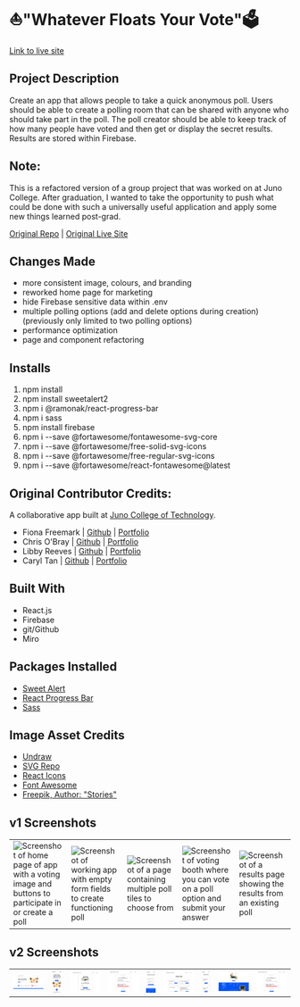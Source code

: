 # ⛵"Whatever Floats Your Vote"🗳️
[Link to live site](https://whatever-floats-your-vote-v2.netlify.app/)

## Project Description
Create an app that allows people to take a quick anonymous poll. Users should be able to create a polling room that can be shared with anyone who should take part in the poll. The poll creator should be able to keep track of how many people have voted and then get or display the secret results. Results are stored within Firebase.

## Note:
This is a refactored version of a group project that was worked on at Juno College. After graduation, I wanted to take the opportunity to push what could be done with such a universally useful application and apply some new things learned post-grad.

[Original Repo](https://github.com/Code-Conjurers/Voting-Booth) | [Original Live Site](https://whatever-floats-your-vote.netlify.app/)

## Changes Made
- more consistent image, colours, and branding
- reworked home page for marketing
- hide Firebase sensitive data within .env
- multiple polling options (add and delete options during creation) (previously only limited to two polling options)
- performance optimization
- page and component refactoring

## Installs
1. npm install
2. npm install sweetalert2
3. npm i @ramonak/react-progress-bar
4. npm i sass
5. npm install firebase
6. npm i --save @fortawesome/fontawesome-svg-core
7. npm i --save @fortawesome/free-solid-svg-icons
8. npm i --save @fortawesome/free-regular-svg-icons
9. npm i --save @fortawesome/react-fontawesome@latest

## Original Contributor Credits:
A collaborative app built at [Juno College of Technology](https://junocollege.com/).
- Fiona Freemark | [Github](https://github.com/fionafreemark) | [Portfolio](https://freemark.dev/)
- Chris O'Bray | [Github](https://github.com/nobrayn) | [Portfolio](https://nobrayn.com/)
- Libby Reeves | [Github](https://github.com/libbyreeves) | [Portfolio](https://elizabeth-reeves.ca/)
- Caryl Tan | [Github](https://github.com/caryltan) | [Portfolio](https://caryltan.com/)


## Built With 
- React.js
- Firebase
- git/Github
- Miro

## Packages Installed
- [Sweet Alert](https://sweetalert2.github.io/)
- [React Progress Bar](https://www.npmjs.com/package/@ramonak/react-progress-bar)
- [Sass](https://www.npmjs.com/package/sass)


## Image Asset Credits
- [Undraw](https://undraw.co/)
- [SVG Repo](https://www.svgrepo.com/svg/427580/approved-aproved-confirm-2)
- [React Icons](https://react-icons.github.io/react-icons/)
- [Font Awesome](https://fontawesome.com/)
- [Freepik, Author: "Stories"](https://www.freepik.com/author/stories)


## v1 Screenshots
<table>
  <tr>
     <td><img src="https://user-images.githubusercontent.com/40412421/220480959-a1ee2e75-28e7-43c8-8133-a0a44a0c6087.png" alt="Screenshot of home page of app with a voting image and buttons to participate in or create a poll" /></td>
    <td><img src="https://user-images.githubusercontent.com/40412421/220480955-003052c9-705e-4716-b706-cbf191671e1a.png" alt="Screenshot of working app with empty form fields to create functioning poll"/></td>
    <td><img src="https://user-images.githubusercontent.com/40412421/220480958-7f491d42-94cf-4872-bb86-d3bea6c63e59.png" alt="Screenshot of a page containing multiple poll tiles to choose from" /></td>
    <td><img src="https://user-images.githubusercontent.com/40412421/220480960-9c4136bf-dcf2-42a1-804d-16aac32ceb76.png" alt="Screenshot of voting booth where you can vote on a poll option and submit your answer"/></td>
    <td><img src="https://user-images.githubusercontent.com/40412421/220480962-4c3bda6b-6423-4988-9092-b1bc195e3853.png" alt="Screenshot of a results page showing the results from an existing poll"/></td>
  </tr>
</table>

## v2 Screenshots
<table>
    <td><img src="https://github.com/caryltan/Voting-Booth/blob/126085fe5f10bc70c55f0a962f23d7bf5a6d5b9f/src/assets/read-me/app-preview-home-page.png" alt="desktop view of home page" /></td>
    <td><img src="https://github.com/caryltan/Voting-Booth/blob/126085fe5f10bc70c55f0a962f23d7bf5a6d5b9f/src/assets/read-me/app-preview-home-page-mobile.png" alt="mobile view of home page"/></td>
    <td><img src="https://github.com/caryltan/Voting-Booth/blob/126085fe5f10bc70c55f0a962f23d7bf5a6d5b9f/src/assets/read-me/app-preview-voting-booth.png" alt="desktop view of voting page"/></td>
    <td><img src="https://github.com/caryltan/Voting-Booth/blob/126085fe5f10bc70c55f0a962f23d7bf5a6d5b9f/src/assets/read-me/app-preview-results.png" alt="desktop view of results page"/></td>
    <td><img src="src/assets/read-me/app-preview-create-poll-mobile.png" alt="mobile view of the poll creation page"/></td>
    <td><img src="https://github.com/caryltan/Voting-Booth/blob/126085fe5f10bc70c55f0a962f23d7bf5a6d5b9f/src/assets/read-me/app-preview-find-poll.png" alt="desktop view of find poll page"/></td>
    <td><img src="https://github.com/caryltan/Voting-Booth/blob/126085fe5f10bc70c55f0a962f23d7bf5a6d5b9f/src/assets/read-me/app-preview-find-poll-mobile.png" alt="mobile view of find poll page"/></td>
    <td><img src="https://github.com/caryltan/Voting-Booth/blob/126085fe5f10bc70c55f0a962f23d7bf5a6d5b9f/src/assets/read-me/app-preview-footer.png" alt="desktop view of footer"/></td>
    <td><img src="https://github.com/caryltan/Voting-Booth/blob/126085fe5f10bc70c55f0a962f23d7bf5a6d5b9f/src/assets/read-me/app-preview-results.png" alt="desktop view of results page"/></td>
</table>
